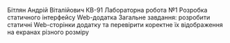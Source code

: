 Бітлян Андрій Віталійович КВ-91
Лабораторна робота №1
Розробка статичного інтерфейсу Web-додатка
Загальне завдання: розробити статичні Web-сторінки додатку та перевірити коректне їх відображення на екранах різного розміру

